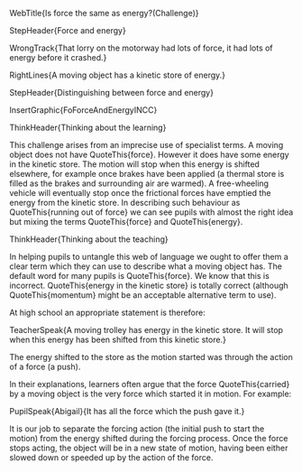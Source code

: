 WebTitle{Is force the same as energy?(Challenge)}

StepHeader{Force and energy}

WrongTrack{That lorry on the motorway had lots of force, it had lots of energy before it crashed.}

RightLines{A moving object has a kinetic store of energy.}

StepHeader{Distinguishing between force and energy}

InsertGraphic{FoForceAndEnergyINCC}

ThinkHeader{Thinking about the learning}

This challenge arises from an imprecise use of specialist terms. A moving object does not have QuoteThis{force}. However it does have some energy in the kinetic store. The motion will stop when this energy is shifted elsewhere, for example once brakes have been applied (a thermal store is filled as the brakes and surrounding air are warmed). A free-wheeling vehicle will eventually stop once the frictional forces have emptied the energy from the kinetic store. In describing such behaviour as QuoteThis{running out of force} we can see pupils with almost the right idea but mixing the terms QuoteThis{force} and QuoteThis{energy}.

ThinkHeader{Thinking about the teaching}

In helping pupils to untangle this web of language we ought to offer them a clear term which they can use to describe what a moving object has. The default word for many pupils is QuoteThis{force}. We know that this is incorrect. QuoteThis{energy in the kinetic store} is totally correct (although QuoteThis{momentum} might be an acceptable alternative term to use).

At high school an appropriate statement is therefore:

TeacherSpeak{A moving trolley has energy in the kinetic store. It will stop when this energy has been shifted from this kinetic store.}

The energy shifted to the store as the motion started was through the action of a force (a push).

In their explanations, learners often argue that the force QuoteThis{carried} by a moving object is the very force which started it in motion. For example:

PupilSpeak{Abigail}{It has all the force which the push gave it.}

It is our job to separate the forcing action (the initial push to start the motion) from the energy shifted during the forcing process. Once the force stops acting, the object will be in a new state of motion, having been either slowed down or speeded up by the action of the force.

